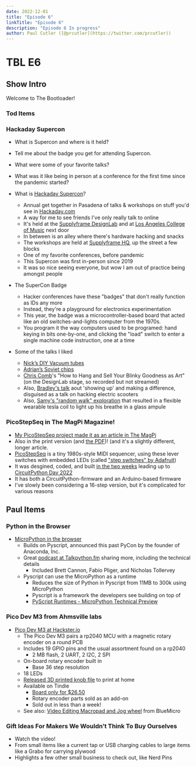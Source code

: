 ```yaml
---
date: 2022-12-01
title: "Episode 6"
linkTitle: "Episode 6"
description: "Episode 6 In progress"
author: Paul Cutler ([@prcutler](https://twitter.com/prcutler))
---
```

# TBL E6
## Show Intro

Welcome to The Bootloader!

### Tod Items

### Hackaday Supercon

* What is Supercon and where is it held?
* Tell me about the badge you get for attending Supercon.
* What were some of your favorite talks?
* What was it like being in person at a conference for the first time since the pandemic started?

* What is [Hackaday Supercon](https://hackaday.com/2022/10/11/2022-supercon-more-talks-more-speakers/)?
  * Annual get together in Pasadena of talks & workshops on stuff you'd see in [Hackaday.com](https://hackaday.com/)
  * A way for me to see friends I've only really talk to online
  * It's held at the [Supplyframe DesignLab](https://supplyframe.com/designlab/)
     and at [Los Angeles College of Music](https://lacm.edu/) next door
  * In between is an alley where there's hardware hacking and snacks
  * The workshops are held at [Supplyframe HQ](https://supplyframe.com/), up the street a few blocks
  * One of my favorite conferences, before pandemic
  * This Supercon was first in-person since 2019
  * It was so nice seeing everyone, but wow I am out of practice being amongst people

* The SuperCon Badge
  * Hacker conferences have these "badges" that don't really function as IDs any more
  * Instead, they're a playground for electronics experimentation
  * This year, the badge was a microcontroller-based board that acted like an old switches-and-lights computer from the 1970s.
  * You program it the way computers used to be programed: hand keying in bits one-by-one, and clicking the "load" switch to enter a single machine code instruction, one at a time

* Some of the talks I liked
  * [Nick’s DIY Vacuum tubes](https://www.youtube.com/watch?v=39-5WgcvaHk)
  * [Adrian’s Soviet chips](https://www.youtube.com/watch?v=i1gZR1U2cF4)
  * [Chris Comb](https://chriscombs.net/artwork/all/)'s "How to Hang and Sell Your Blinky Goodness as Art"
      (on the DesignLab stage, so recorded but not streamed)
  * Also, [Bradley's talk](https://www.youtube.com/watch?v=Z1IbAKz1qUY) aout 'showing up' and making a difference, disguised as a talk on hacking electric scooters
  * Also, [Samy's "random walk" exploration](https://www.youtube.com/watch?v=B6a25Smokkk) that resulted in a flexible wearable tesla coil to light up his breathe in a glass ampule

### PicoStepSeq in The MagPi Magazine!

* [My PicoStepSeq project made it as an article in The MagPi](https://magpi.raspberrypi.com/articles/picostepseq-rp2040-music-maker)
* Also in the print version (and [the PDF](https://magpi.raspberrypi.com/issues/124/pdf))! (and it's a slightly different, longer article.
* [PicoStepSeq](https://github.com/todbot/picostepseq/) is a tiny 1980s-style MIDI sequencer, using these lever switches with embedded LEDs (called ["step switches" by Adafruit](https://www.adafruit.com/product/5519))
* It was desgined, coded, and built [in the two weeks](https://twitter.com/todbot/status/1560676715424141313?ref_src=twsrc%5Etfw) leading up to [CircuitPython Day 2022](https://blog.adafruit.com/2022/08/08/circuitpython-day-2022-schedule-circuitpythonday2022-circuitpython-python/)
* It has both a CircuitPython-firmware and an Arduino-based firmware
* I've slowly been considering a 16-step version, but it's complicated for various reasons


## Paul Items
### Python in the Browser
* [MicroPython in the browser](https://www.anaconda.com/blog/pyscript-updates-bytecode-alliance-pyodide-and-micropython)
  * Builds on Pyscript, announced this past PyCon by the founder of Anaconda, Inc.
  * Great [podcast at Talkpython.fm](https://talkpython.fm/episodes/show/391/pyscript-powered-by-micropython) sharing more, including the technical details
    * Included Brett Cannon, Fabio Pliger, and Nicholas Tollervey
  * Pyscript can use the MicroPython as a runtime
    * Reduces the size of Python in Pyscript from 11MB to 300k using MicroPython
    * Pyscript is a framework the developers see building on top of
    * [PyScript Runtimes - MicroPython Technical Preview](https://pyscript.net/tech-preview/micropython/about.html)
    
### Pico Dev M3 from Ahmsville labs
* [Pico Dev M3 at Hackster.io](https://www.hackster.io/news/ahmsville-labs-pico-dev-m3-turns-a-raspberry-pi-rp2040-into-a-feature-packed-rotary-encoder-knob-c63b181c585d)
  * The Pico Dev M3 pairs a rp2040 MCU with a magnetic rotary encoder on a round PCB
  * Includes 19 GPIO pins and the usual assortment found on a rp2040
    * 2 MB flash, 2 UART, 2 I2C, 2 SPI
  * On-board rotary encoder built in
    * Base 36 step resolution
  * 18 LEDs
  * [Released 3D printed knob file](https://github.com/ahmsville/Magnetic_rotary_encoding/tree/master/PICO%20DEV%20M3) to print at home
  * Available on Tindie
    * [Board only for $26.50](https://www.tindie.com/products/ahmsvillelabs/pico-dev-m3/)
    * Rotary encoder parts sold as an add-on
    * Sold out in less than a week!
  * See also: [Video Editing Macropad and Jog wheel](https://www.tindie.com/products/jpconstantineau/basic-video-editing-macropad-and-jog-wheel/) from BlueMicro

### Gift Ideas For Makers We Wouldn’t Think To Buy Ourselves
* Watch the video!
* From small items like a current tap or USB charging cables to large items like a Grabo for carrying plywood
* Highlights a few other small business to check out, like Nerd Pins

